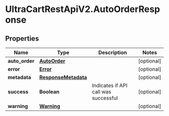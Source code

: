 # UltraCartRestApiV2.AutoOrderResponse

## Properties
Name | Type | Description | Notes
------------ | ------------- | ------------- | -------------
**auto_order** | [**AutoOrder**](AutoOrder.md) |  | [optional] 
**error** | [**Error**](Error.md) |  | [optional] 
**metadata** | [**ResponseMetadata**](ResponseMetadata.md) |  | [optional] 
**success** | **Boolean** | Indicates if API call was successful | [optional] 
**warning** | [**Warning**](Warning.md) |  | [optional] 


